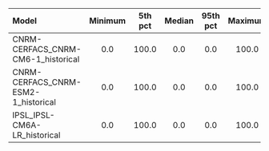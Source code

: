 Model | Minimum | 5th pct | Median | 95th pct | Maximum
 :-- |  :--:  |  :--:  |  :--:  |  :--:  |  :--: 
CNRM-CERFACS_CNRM-CM6-1_historical | 0.0 | 100.0 | 0.0 | 0.0 | 100.0
CNRM-CERFACS_CNRM-ESM2-1_historical | 0.0 | 100.0 | 0.0 | 0.0 | 100.0
IPSL_IPSL-CM6A-LR_historical | 0.0 | 100.0 | 0.0 | 0.0 | 100.0
